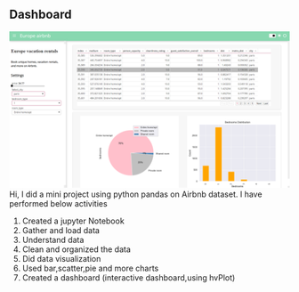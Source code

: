 ## Dashboard

![Dashboard](Dashboard.png)
Hi,
I did a mini project using python pandas on Airbnb dataset.
I have performed below activities
1. Created a jupyter Notebook
2. Gather and load data
3. Understand data
4. Clean and organized the data
5. Did data visualization
6. Used bar,scatter,pie and more charts 
7. Created a dashboard (interactive dashboard,using hvPlot)
